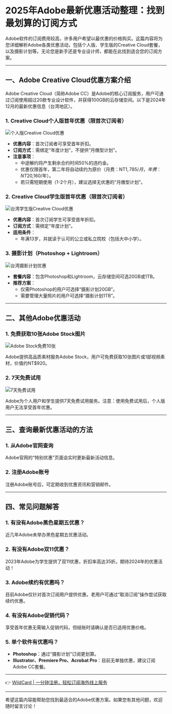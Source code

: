 # 2025年Adobe最新优惠活动整理：找到最划算的订阅方式

Adobe软件的订阅费用较高，许多用户希望以最优惠的价格购买。这篇内容将为您详细解析Adobe各类优惠活动，包括个人版、学生版的Creative Cloud套餐，以及摄影计划等。无论您是新手还是专业设计师，都能在此找到适合您的订阅方案。

---

## 一、Adobe Creative Cloud优惠方案介绍

Adobe Creative Cloud（简称Adobe CC）是Adobe的核心订阅服务，用户可通过订阅使用超过20款专业设计软件，并获得100GB的云存储空间。以下是2024年12月的最新优惠信息（台湾地区）。

### 1. Creative Cloud个人版首年优惠（限首次订阅者）

![个人版Creative Cloud优惠](https://bbtdd.com/img/1248862329083755.webp)

- **优惠内容**：首次订阅者可享受首年折扣。
- **订阅方式**：需绑定“年度计划”，不提供“月缴型计划”。
- **注意事项**：
  - 中途解约将产生剩余合约时间50%的违约金。
  - 优惠仅限首年，第二年将自动续约为原价（月费：NT$1,785/月，年费：NT$20,160/年）。
  - 若只需短期使用（1-2个月），建议选择无优惠的“月缴型计划”。

### 2. Creative Cloud学生版首年优惠（限首次订阅者）

![台湾学生版Creative Cloud优惠](https://bbtdd.com/img/50650645149.webp)

- **优惠内容**：首次订阅学生可享受首年折扣。
- **订阅方式**：需绑定“年度计划”。
- **适用条件**：
  - 年满13岁，并就读于认可的公立或私立院校（包括大中小学）。

### 3. 摄影计划（Photoshop + Lightroom）

![台湾摄影计划优惠](https://bbtdd.com/img/602542408113.webp)

- **套餐内容**：包含Photoshop和Lightroom，云存储空间可选20GB或1TB。
- **推荐方案**：
  - 仅需Photoshop的用户可选择“摄影计划20GB”。
  - 需要管理大量照片的用户可选择“摄影计划1TB”。

---

## 二、其他Adobe优惠活动

### 1. 免费获取10张Adobe Stock图片

![Adobe Stock免费10张](https://bbtdd.com/img/1731408020.webp)

Adobe提供高品质素材服务Adobe Stock，用户可免费获取10张图片或1部视频素材，价值约NT$920。

### 2. 7天免费试用

![7天免费试用](https://bbtdd.com/img/9810613247982527.webp)

Adobe为个人用户和学生提供7天免费试用服务。注意：使用免费试用后，个人版用户无法享受首年优惠。

---

## 三、查询最新优惠活动的方法

### 1. 从Adobe官网查询
Adobe官网的“特别优惠”页面会实时更新最新活动信息。

### 2. 注册Adobe账号
注册Adobe账号后，可定期收到优惠资讯和营销邮件。

---

## 四、常见问题解答

### 1. 有没有Adobe黑色星期五优惠？
近几年Adobe未举办黑色星期五优惠活动。

### 2. 有没有Adobe双11优惠？
2023年Adobe为学生提供了双11优惠，折扣率高达35折。期待2024年的优惠活动！

### 3. Adobe续约有优惠吗？
目前Adobe仅针对首次订阅用户提供优惠。老用户可通过“取消订阅”操作尝试获取续约优惠。

### 4. 有没有Adobe促销代码？
享受首年优惠无需输入促销代码，但结账时请确认是否已适用优惠价格。

### 5. 单个软件有优惠吗？
- **Photoshop**：通过“摄影计划”订阅更划算。
- **Illustrator、Premiere Pro、Acrobat Pro**：目前无单独优惠，建议订阅Adobe CC套餐。

---

👉 [WildCard | 一分钟注册，轻松订阅海外线上服务](https://bbtdd.com/WildCard)

---

希望这篇内容能帮助您找到最适合的Adobe优惠方案。如果您有其他问题，欢迎随时留言讨论！